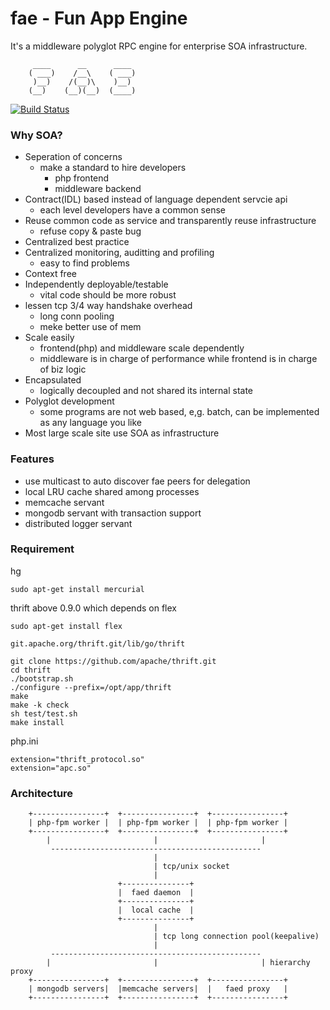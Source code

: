 fae - Fun App Engine
====================
It's a middleware polyglot RPC engine for enterprise SOA infrastructure.

         ____      __      ____ 
        ( ___)    /__\    ( ___)
         )__)    /(__)\    )__) 
        (__)    (__)(__)  (____)

[![Build Status](https://travis-ci.org/funkygao/fae.png?branch=master)](https://travis-ci.org/funkygao/fae)
                               
### Why SOA?

*   Seperation of concerns
    - make a standard to hire developers
        - php frontend
        - middleware backend
*   Contract(IDL) based instead of language dependent servcie api
    - each level developers have a common sense
*   Reuse common code as service and transparently reuse infrastructure
    - refuse copy & paste bug
*   Centralized best practice
*   Centralized monitoring, auditting and profiling
    - easy to find problems
*   Context free
*   Independently deployable/testable
    - vital code should be more robust
*   lessen tcp 3/4 way handshake overhead
    - long conn pooling
    - meke better use of mem
*   Scale easily
    - frontend(php) and middleware scale dependently
    - middleware is in charge of performance while frontend is in charge of biz logic
*   Encapsulated 
    - logically decoupled and not shared its internal state
*   Polyglot development
    - some programs are not web based, e,g. batch, can be implemented as any language you like
*   Most large scale site use SOA as infrastructure

### Features

*   use multicast to auto discover fae peers for delegation
*   local LRU cache shared among processes
*   memcache servant
*   mongodb servant with transaction support
*   distributed logger servant

### Requirement

hg

    sudo apt-get install mercurial

thrift above 0.9.0 which depends on flex

    sudo apt-get install flex

    git.apache.org/thrift.git/lib/go/thrift

    git clone https://github.com/apache/thrift.git
    cd thrift
    ./bootstrap.sh
    ./configure --prefix=/opt/app/thrift
    make
    make -k check
    sh test/test.sh
    make install

php.ini

    extension="thrift_protocol.so"
    extension="apc.so"

### Architecture


        +----------------+  +----------------+  +----------------+
        | php-fpm worker |  | php-fpm worker |  | php-fpm worker |
        +----------------+  +----------------+  +----------------+
            |                       |                       |
             -----------------------------------------------
                                    |                        
                                    | tcp/unix socket
                                    |                        
                            +---------------+
                            |  faed daemon  |
                            +---------------+
                            |  local cache  | 
                            +---------------+
                                    |                        
                                    | tcp long connection pool(keepalive)
                                    |                        
             -----------------------------------------------
            |                       |                       | hierarchy proxy
        +----------------+  +----------------+  +----------------+
        | mongodb servers|  |memcache servers|  |   faed proxy   |
        +----------------+  +----------------+  +----------------+

